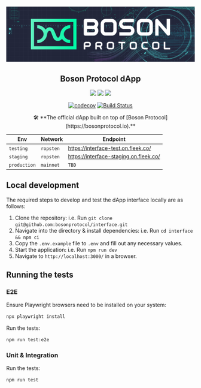 [![banner](docs/assets/banner.png)](https://bosonprotocol.io)

<h2 align="center">Boson Protocol dApp</h2>

<div align="center">

<a href="">![](https://img.shields.io/badge/license-Apache--2.0-brightgreen?style=flat-square)</a>
<a href="https://discord.com/invite/QSdtKRaap6">![](https://img.shields.io/badge/Chat%20on-Discord-%235766f2?style=flat-square)</a>
<a href="https://twitter.com/BosonProtocol">![](https://img.shields.io/twitter/follow/BosonProtocol?style=social)</a>

[![codecov](https://codecov.io/gh/bosonprotocol/interface/branch/main/graph/badge.svg?token=X52bEA3Bf6)](https://codecov.io/gh/bosonprotocol/interface)
<a href="https://github.com/bosonprotocol/interface/actions/workflows/ci.yaml">[![Build Status](https://github.com/bosonprotocol/interface/actions/workflows/ci.yaml/badge.svg?branch=main)](https://github.com/bosonprotocol/interface/actions/workflows/ci.yaml)</a>

</div>

<div align="center">
🛠️ **The official dApp built on top of [Boson Protocol](https://bosonprotocol.io).**
</div>


| Env          | Network   | Endpoint                                                        |
| ------------ | --------- | --------------------------------------------------------------- |
| `testing`    | `ropsten` | https://interface-test.on.fleek.co/                             |
| `staging`    | `ropsten` | https://interface-staging.on.fleek.co/                          |
| `production` | `mainnet` | `TBD`                                                           |

## Local development

The required steps to develop and test the dApp interface locally are as follows:

1. Clone the repository: i.e. Run `git clone git@github.com:bosonprotocol/interface.git`
2. Navigate into the directory & install dependencies: i.e. Run `cd interface && npm ci`
3. Copy the `.env.example` file to `.env` and fill out any necessary values.
4. Start the application: i.e. Run `npm run dev`
5. Navigate to `http://localhost:3000/` in a browser.

## Running the tests

### E2E

Ensure Playwright browsers need to be installed on your system:

```bash
npx playwright install
```

Run the tests:
```bash
npm run test:e2e
```

### Unit & Integration

Run the tests:
```bash
npm run test
```